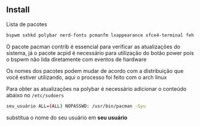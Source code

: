 ## Install
Lista de pacotes
```bash
bspwm sxhkd polybar nerd-fonts pcmanfm lxappearance xfce4-terminal feh flameshot network-manager-applet acpi i3lock rofi xorg-xinit xorg sddm vim wget curl xfce4-power-manager yazi git github-cli pacman-contrib acpid picom papirus-icon-theme pavucontrol xorg-server
```

O pacote pacman contrib é essencial para verificar as atualizações do sistema, já o pacote acpid é necessário para utilização do botão power pois o bspwm não lida diretamente com eventos de hardware

Os nomes dos pacotes podem mudar de acordo com a distribuição que você estiver utilizando, aqui o processo foi feito com o arch linux

Para obter as atualizações na polybar é necessário adicionar o conteúdo abaixo no `/etc/sudoers`

```bash
seu_usuário ALL=(ALL) NOPASSWD: /usr/bin/pacman -Syu
```
substitua o nome do seu usuário em **seu usuário**
